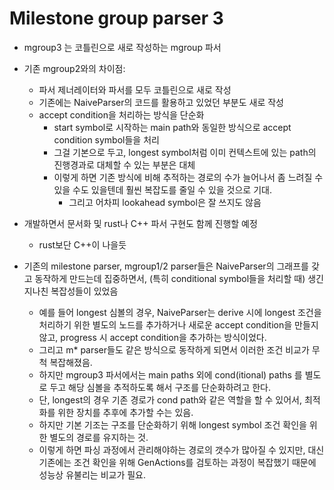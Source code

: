 # Milestone group parser 3

* mgroup3 는 코틀린으로 새로 작성하는 mgroup 파서
* 기존 mgroup2와의 차이점:
  * 파서 제너레이터와 파서를 모두 코틀린으로 새로 작성
  * 기존에는 NaiveParser의 코드를 활용하고 있었던 부분도 새로 작성
  * accept condition을 처리하는 방식을 단순화
    * start symbol로 시작하는 main path와 동일한 방식으로 accept condition symbol들을 처리
    * 그걸 기본으로 두고, longest symbol처럼 이미 컨텍스트에 있는 path의 진행경과로 대체할 수 있는 부분은 대체
    * 이렇게 하면 기존 방식에 비해 추적하는 경로의 수가 늘어나서 좀 느려질 수 있을 수도 있을텐데 훨씬 복잡도를 줄일 수 있을 것으로 기대.
      * 그리고 어차피 lookahead symbol은 잘 쓰지도 않음
* 개발하면서 문서화 및 rust나 C++ 파서 구현도 함께 진행할 예정
  * rust보단 C++이 나을듯


* 기존의 milestone parser, mgroup1/2 parser들은 NaiveParser의 그래프를 갖고 동작하게 만드는데 집중하면서,
  (특히 conditional symbol들을 처리할 때) 생긴 지나친 복잡성들이 있었음
  * 예를 들어 longest 심볼의 경우, NaiveParser는 derive 시에 longest 조건을 처리하기 위한 별도의 노드를 추가하거나
    새로운 accept condition을 만들지 않고, progress 시 accept condition을 추가하는 방식이었다.
  * 그리고 m* parser들도 같은 방식으로 동작하게 되면서 이러한 조건 비교가 무척 복잡해졌음.
  * 하지만 mgroup3 파서에서는 main paths 외에 cond(itional) paths 를 별도로 두고 해당 심볼을 추적하도록 해서 구조를 단순화하려고 한다.
  * 단, longest의 경우 기존 경로가 cond path와 같은 역할을 할 수 있어서, 최적화를 위한 장치를 추후에 추가할 수는 있음.
  * 하지만 기본 기조는 구조를 단순화하기 위해 longest symbol 조건 확인을 위한 별도의 경로를 유지하는 것.
  * 이렇게 하면 파싱 과정에서 관리해야하는 경로의 갯수가 많아질 수 있지만,
    대신 기존에는 조건 확인을 위해 GenActions를 검토하는 과정이 복잡했기 때문에 성능상 유불리는 비교가 필요.
